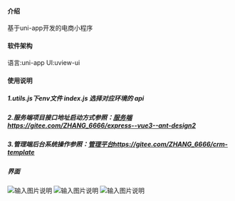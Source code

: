 

#### 介绍
基于uni-app开发的电商小程序

#### 软件架构
语言:uni-app
UI:uview-ui


#### 使用说明

##### 1.utils.js下env文件 index.js 选择对应环境的 api
##### 2.服务端项目接口地址启动方式参照：[服务端https://gitee.com/ZHANG_6666/express--vue3--ant-design2](https://gitee.com/ZHANG_6666/express--vue3--ant-design2)

##### 3.管理端后台系统操作参照：[管理平台https://gitee.com/ZHANG_6666/crm-template](https://gitee.com/ZHANG_6666/crm-template)  


##### 界面
![输入图片说明](https://images.gitee.com/uploads/images/2021/0919/230837_4d504162_5452088.png "屏幕截图.png")
![输入图片说明](https://images.gitee.com/uploads/images/2021/1001/114152_db7db7cf_5452088.png "屏幕截图.png")
![输入图片说明](https://images.gitee.com/uploads/images/2021/1001/114010_964584cc_5452088.png "屏幕截图.png")


